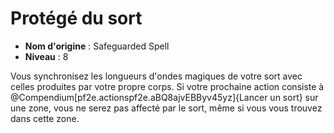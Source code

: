 # Protégé du sort

 * **Nom d'origine** : Safeguarded Spell
 * **Niveau** : 8


<p>Vous synchronisez les longueurs d'ondes magiques de votre sort avec celles produites par votre propre corps. Si votre prochaine action consiste à @Compendium[pf2e.actionspf2e.aBQ8ajvEBByv45yz]{Lancer un sort} sur une zone, vous ne serez pas affecté par le sort, même si vous vous trouvez dans cette zone.</p>